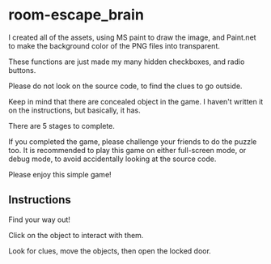 # room-escape_brain
I created all of the assets, using MS paint to draw the image, and Paint.net to make the background color of the PNG files into transparent.

These functions are just made my many hidden checkboxes, and radio buttons.

Please do not look on the source code, to find the clues to go outside.

Keep in mind that there are concealed object in the game. I haven't written it on the instructions, but basically, it has.

There are 5 stages to complete.

If you completed the game, please challenge your friends to do the puzzle too. It is recommended to play this game on either full-screen mode, or debug mode, to avoid accidentally looking at the source code.

Please enjoy this simple game!

## Instructions

Find your way out!

Click on the object to interact with them.

Look for clues, move the objects, then open the locked door.
